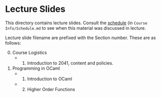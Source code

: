 # Lecture Slides

This directory contains lecture slides.  Consult the
[schedule](https://github.umn.edu/umn-csci-2041-S18/public-class-repo/blob/master/Course%20Info/Schedule.md)
(in ``Course Info/Schedule.md`` to see when this material was
discussed in lecture.

Lecture slide filename are prefixed with the Section number.  These
are as follows:

0. Course Logistics
   - 1. Introduction to 2041, content and policies.
1. Programming in OCaml
   - 1. Introduction to OCaml
   - 2. Higher Order Functions


